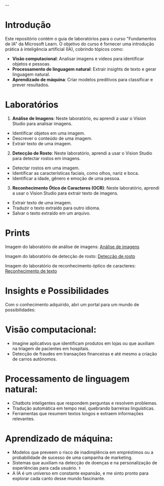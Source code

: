 --
# Introdução
Este repositório contém o guia de laboratórios para o curso "Fundamentos de IA" da Microsoft Learn. O objetivo do curso é fornecer uma introdução prática à inteligência artificial (IA), cobrindo tópicos como:

- **Visão computacional**: Analisar imagens e vídeos para identificar objetos e pessoas.
- **Processamento de linguagem natural**: Extrair insights de texto e gerar linguagem natural.
- **Aprendizado de máquina**: Criar modelos preditivos para classificar e prever resultados.
# Laboratórios
1. **Análise de Imagens**: Neste laboratório, eu aprendi a usar o Vision Studio para analisar imagens.
- Identificar objetos em uma imagem.
- Descrever o conteúdo de uma imagem.
- Extrair texto de uma imagem.
2. **Detecção de Rosto**: Neste laboratório, aprendi a usar o Vision Studio para detectar rostos em imagens.
- Detectar rostos em uma imagem.
- Identificar as características faciais, como olhos, nariz e boca.
- Identificar a idade, gênero e emoção de uma pessoa.
3. **Reconhecimento Ótico de Caracteres (OCR)**: Neste laboratório, aprendi a usar o Vision Studio para extrair texto de imagens.
- Extrair texto de uma imagem.
- Traduzir o texto extraído para outro idioma.
- Salvar o texto extraído em um arquivo.
# Prints
Imagem do laboratório de análise de imagens: [Análise de imagens](https://aka.ms/mslearn-images-for-analysis)

Imagem do laboratório de detecção de rosto: [Detecção de rosto](https://aka.ms/mslearn-detect-faces)

Imagem do laboratório de reconhecimento óptico de caracteres: [Reconhecimento de texto](https://aka.ms/mslearn-ocr-images)

# Insights e Possibilidades
Com o conhecimento adquirido, abri um portal para um mundo de possibilidades:
# Visão computacional:

- Imagine aplicativos que identificam produtos em lojas ou que auxiliam na triagem de pacientes em hospitais.
- Detecção de fraudes em transações financeiras e até mesmo a criação de carros autônomos.
# Processamento de linguagem natural:

- Chatbots inteligentes que respondem perguntas e resolvem problemas.
- Tradução automática em tempo real, quebrando barreiras linguísticas.
- Ferramentas que resumem textos longos e extraem informações relevantes.
# Aprendizado de máquina:

- Modelos que preveem o risco de inadimplência em empréstimos ou a probabilidade de sucesso de uma campanha de marketing.
- Sistemas que auxiliam na detecção de doenças e na personalização de experiências para cada usuário. ‍⚕️‍
- A IA é um universo em constante expansão, e me sinto pronto para explorar cada canto desse mundo fascinante.
